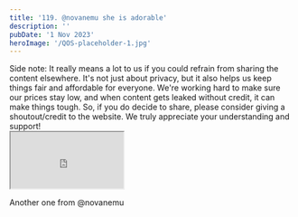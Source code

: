```yaml
---
title: '119. @novanemu she is adorable'
description: ''
pubDate: '1 Nov 2023'
heroImage: '/QOS-placeholder-1.jpg'
---
```

<div class="video_paragraph_header"> Side note: It really means a lot to us if you could refrain from sharing the content elsewhere. It's not just about privacy, but it also helps us keep things fair and affordable for everyone. We're working hard to make sure our prices stay low, and when content gets leaked without credit, it can make things tough. So, if you do decide to share, please consider giving a shoutout/credit to the website. We truly appreciate your understanding and support!</div>

<iframe src="https://drive.google.com/file/d/1cmWga8uZFZOQO1dpE32ZuvnvKG0SIa7G/preview" width="200" height="100" allow="autoplay" allowfullscreen="allowfullscreen"></iframe>

Another one from @novanemu
<br>
<br>
<!---<a class="read_more" href="https://drive.google.com/file/d/1cmWga8uZFZOQO1dpE32ZuvnvKG0SIa7G/view?usp=sharing">Download</a>--->